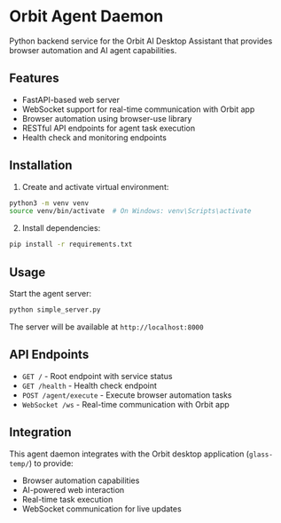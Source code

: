 # Orbit Agent Daemon

Python backend service for the Orbit AI Desktop Assistant that provides browser automation and AI agent capabilities.

## Features

- FastAPI-based web server
- WebSocket support for real-time communication with Orbit app  
- Browser automation using browser-use library
- RESTful API endpoints for agent task execution
- Health check and monitoring endpoints

## Installation

1. Create and activate virtual environment:
```bash
python3 -m venv venv
source venv/bin/activate  # On Windows: venv\Scripts\activate
```

2. Install dependencies:
```bash
pip install -r requirements.txt
```

## Usage

Start the agent server:
```bash
python simple_server.py
```

The server will be available at `http://localhost:8000`

## API Endpoints

- `GET /` - Root endpoint with service status
- `GET /health` - Health check endpoint
- `POST /agent/execute` - Execute browser automation tasks
- `WebSocket /ws` - Real-time communication with Orbit app

## Integration

This agent daemon integrates with the Orbit desktop application (`glass-temp/`) to provide:
- Browser automation capabilities
- AI-powered web interaction
- Real-time task execution
- WebSocket communication for live updates